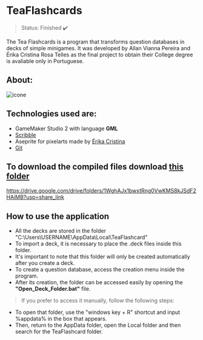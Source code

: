 # TeaFlashcards
> Status: Finished ✔️

The Tea Flashcards is a program that transforms question databases in decks of simple minigames. It 
was developed by Allan Vianna Pereira and Érika Cristina Rosa Telles as the final project to obtain 
their College degree is avaliable only in Portuguese. 


## **About**:


![icone](https://user-images.githubusercontent.com/119679121/209983033-7d13df79-3e5f-4e08-99d6-6c093243436c.png)

## **Technologies used are**:
* GameMaker Studio 2 with language **GML**
* [Scribble](https://github.com/JujuAdams/Scribble)
* Aseprite for pixelarts made by [Érika Cristina](https://www.artstation.com/erika1001)
* [Git](https://git-scm.com)



## To download the compiled files download [this folder](https://drive.google.com/drive/folders/1WghAJx1bwxtRng0VwKMS8kJSdF2HAiMB?usp=share_link)
https://drive.google.com/drive/folders/1WghAJx1bwxtRng0VwKMS8kJSdF2HAiMB?usp=share_link





## **How to use the application**

* All the decks are stored in the folder "C:\Users\USERNAME\AppData\Local\TeaFlashcard"
* To import a deck, it is necessary to place the .deck files inside this folder.
* It's important to note that this folder will only be created automatically after you create a deck.
* To create a question database, access the creation menu inside the program.
* After its creation, the folder can be accessed easily by opening the **"Open_Deck_Folder.bat"** file.

 > If you prefer to access it manually, follow the following steps:
* To open that folder, use the "windows key + R" shortcut and input %appdata% in the box that appears. 
* Then, return to the AppData folder, open the Local folder and then search for the TeaFlashcard folder.
